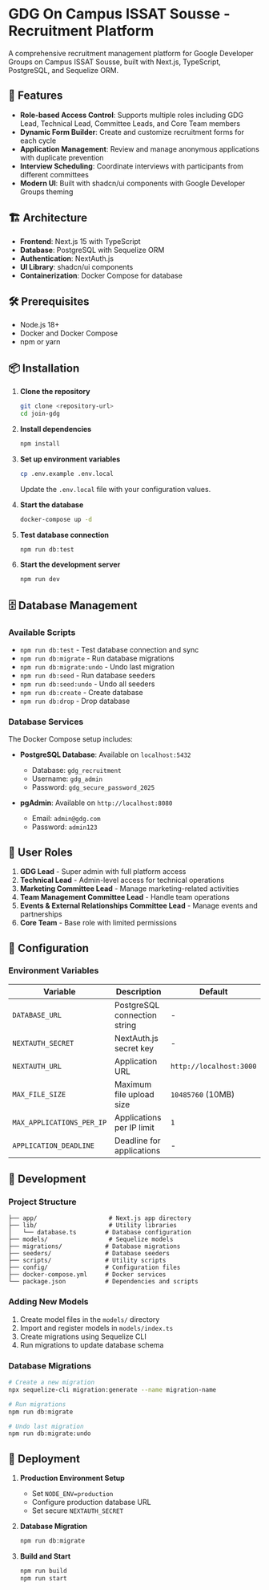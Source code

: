 # GDG On Campus ISSAT Sousse - Recruitment Platform

A comprehensive recruitment management platform for Google Developer Groups on Campus ISSAT Sousse, built with Next.js, TypeScript, PostgreSQL, and Sequelize ORM.

## 🚀 Features

- **Role-based Access Control**: Supports multiple roles including GDG Lead, Technical Lead, Committee Leads, and Core Team members
- **Dynamic Form Builder**: Create and customize recruitment forms for each cycle
- **Application Management**: Review and manage anonymous applications with duplicate prevention
- **Interview Scheduling**: Coordinate interviews with participants from different committees
- **Modern UI**: Built with shadcn/ui components with Google Developer Groups theming

## 🏗️ Architecture

- **Frontend**: Next.js 15 with TypeScript
- **Database**: PostgreSQL with Sequelize ORM
- **Authentication**: NextAuth.js
- **UI Library**: shadcn/ui components
- **Containerization**: Docker Compose for database

## 🛠️ Prerequisites

- Node.js 18+ 
- Docker and Docker Compose
- npm or yarn

## 📦 Installation

1. **Clone the repository**
   ```bash
   git clone <repository-url>
   cd join-gdg
   ```

2. **Install dependencies**
   ```bash
   npm install
   ```

3. **Set up environment variables**
   ```bash
   cp .env.example .env.local
   ```
   Update the `.env.local` file with your configuration values.

4. **Start the database**
   ```bash
   docker-compose up -d
   ```

5. **Test database connection**
   ```bash
   npm run db:test
   ```

6. **Start the development server**
   ```bash
   npm run dev
   ```

## 🗄️ Database Management

### Available Scripts

- `npm run db:test` - Test database connection and sync
- `npm run db:migrate` - Run database migrations
- `npm run db:migrate:undo` - Undo last migration
- `npm run db:seed` - Run database seeders
- `npm run db:seed:undo` - Undo all seeders
- `npm run db:create` - Create database
- `npm run db:drop` - Drop database

### Database Services

The Docker Compose setup includes:

- **PostgreSQL Database**: Available on `localhost:5432`
  - Database: `gdg_recruitment`
  - Username: `gdg_admin`
  - Password: `gdg_secure_password_2025`

- **pgAdmin**: Available on `http://localhost:8080`
  - Email: `admin@gdg.com`
  - Password: `admin123`

## 👥 User Roles

1. **GDG Lead** - Super admin with full platform access
2. **Technical Lead** - Admin-level access for technical operations
3. **Marketing Committee Lead** - Manage marketing-related activities
4. **Team Management Committee Lead** - Handle team operations
5. **Events & External Relationships Committee Lead** - Manage events and partnerships
6. **Core Team** - Base role with limited permissions

## 🔧 Configuration

### Environment Variables

| Variable | Description | Default |
|----------|-------------|---------|
| `DATABASE_URL` | PostgreSQL connection string | - |
| `NEXTAUTH_SECRET` | NextAuth.js secret key | - |
| `NEXTAUTH_URL` | Application URL | `http://localhost:3000` |
| `MAX_FILE_SIZE` | Maximum file upload size | `10485760` (10MB) |
| `MAX_APPLICATIONS_PER_IP` | Applications per IP limit | `1` |
| `APPLICATION_DEADLINE` | Deadline for applications | - |

## 🧪 Development

### Project Structure

```
├── app/                    # Next.js app directory
├── lib/                    # Utility libraries
│   └── database.ts        # Database configuration
├── models/                 # Sequelize models
├── migrations/            # Database migrations
├── seeders/               # Database seeders
├── scripts/               # Utility scripts
├── config/                # Configuration files
├── docker-compose.yml     # Docker services
└── package.json           # Dependencies and scripts
```

### Adding New Models

1. Create model files in the `models/` directory
2. Import and register models in `models/index.ts`
3. Create migrations using Sequelize CLI
4. Run migrations to update database schema

### Database Migrations

```bash
# Create a new migration
npx sequelize-cli migration:generate --name migration-name

# Run migrations
npm run db:migrate

# Undo last migration
npm run db:migrate:undo
```

## 🚀 Deployment

1. **Production Environment Setup**
   - Set `NODE_ENV=production`
   - Configure production database URL
   - Set secure `NEXTAUTH_SECRET`

2. **Database Migration**
   ```bash
   npm run db:migrate
   ```

3. **Build and Start**
   ```bash
   npm run build
   npm run start
   ```

